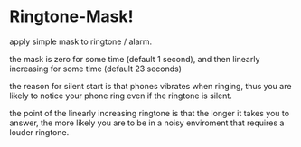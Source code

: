 # Ringtone-Mask!
apply simple mask to ringtone / alarm.

the mask is zero for some time (default 1 second), and then linearly increasing for some time (default 23 seconds)

the reason for silent start is that phones vibrates when ringing, thus you are likely to notice your phone ring even if the ringtone is silent.

the point of the linearly increasing ringtone is that the longer it takes you to answer, the more likely you are to be in a noisy enviroment that requires a louder ringtone.
